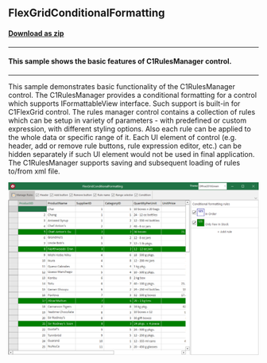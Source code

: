 ## FlexGridConditionalFormatting
#### [Download as zip](https://grapecity.github.io/DownGit/#/home?url=https://github.com/GrapeCity/ComponentOne-WinForms-Samples/tree/master/NetFramework\RulesManager\CS\FlexGridConditionalFormatting)
____
#### This sample shows the basic features of C1RulesManager control.
____
This sample demonstrates basic functionality of the C1RulesManager control.
The C1RulesManager provides a conditional formatting for a control which supports IFormattableView interface.
Such support is built-in for C1FlexGrid control.
The rules manager control contains a collection of rules which can be setup in variety of parameters - with predefined or custom expression, with different styling options.
Also each rule can be applied to the whole data or specific range of it.
Each UI element of control (e.g. header, add or remove rule buttons, rule expression editor, etc.) can be hidden separately if such UI element would not be used in final application.
The C1RulesManager supports saving and subsequent loading of rules to/from xml file.

![screenshot](screenshot.png)
